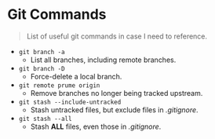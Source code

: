 # Git Commands

> List of useful git commands in case I need to reference.

+ `git branch -a`
  - List all branches, including remote branches.
+ `git branch -D`
  - Force-delete a local branch.
+ `git remote prume origin`
  - Remove branches no longer being tracked upstream.
+ `git stash --include-untracked`
  - Stash untracked files, but exclude files in *.gitignore*.
+ `git stash --all`
  - Stash **ALL** files, even those in *.gitignore*.
